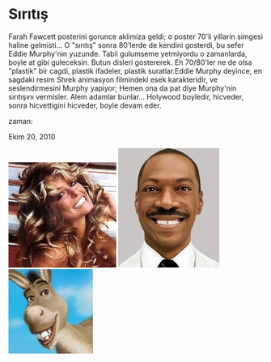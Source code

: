 # Sırıtış
Farah Fawcett posterini gorunce aklimiza geldi; o poster  70'li yillarin simgesi haline gelmisti... O "sırıtış" sonra 80'lerde de kendini gosterdi, bu sefer Eddie Murphy'nin yuzunde. Tabii gulumseme yetmiyordu o zamanlarda, boyle at gibi guleceksin. Butun disleri gostererek. Eh 70/80'ler ne de olsa "plastik" bir cagdi, plastik ifadeler, plastik suratlar.Eddie Murphy deyince, en sagdaki resim Shrek animasyon filmindeki esek karakteridir, ve seslendirmesini Murphy yapiyor; Hemen ona da pat diye Murphy'nin sırıtışını vermisler. Alem adamlar bunlar... Holywood boyledir, hicveder, sonra hicvettigini hicveder, boyle devam eder.







zaman:

Ekim 20, 2010










![](farah-poster.jpg)
![](eddie.jpeg)
![](shrek-donkey.jpeg)
